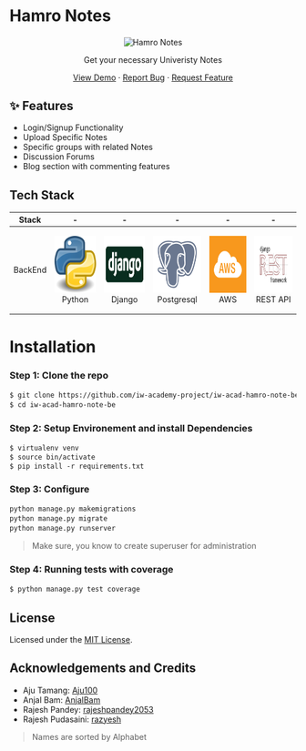 # Hamro Notes

<p align="center">
 <img width="100px" src="https://res.cloudinary.com/dhu3zenko/image/upload/v1597226777/Hamronotes/logo_vszykh.png" align="center" alt="Hamro Notes" />
<p align="center">Get your necessary Univeristy Notes</p>

</p>

 <p align="center">
    <a href="#">View Demo</a>
    ·
    <a href="https://github.com/iw-academy-project/iw-acad-hamro-note-be/issues">Report Bug</a>
    ·
    <a href="https://github.com/iw-academy-project/iw-acad-hamro-note-be/issues">Request Feature</a>
</p>

## ✨ Features

- Login/Signup Functionality
- Upload Specific Notes
- Specific groups with related Notes
- Discussion Forums
- Blog section with commenting features

## Tech Stack

| Stack   | -                                                                                           | -                                                                                           | -                                                                                                   | -                                                                                     | -                                                                                           |
| ------- | ------------------------------------------------------------------------------------------- | ------------------------------------------------------------------------------------------- | --------------------------------------------------------------------------------------------------- | ------------------------------------------------------------------------------------- | ------------------------------------------------------------------------------------------- |
| BackEnd | <p align="center"><img src="./assets/python.jpg" width="100" height="100"> <br />Python</p> | <p align="center"><img src="./assets/Django.jpg" width="100" height="100"> <br />Django</p> | <p align="center"><img src="./assets/Postgresql.png" width="100" height="100"> <br />Postgresql</p> | <p align="center"><img src="./assets/AWS.png" width="100" height="100"> <br />AWS</p> | <p align="center"><img src="./assets/REST.png" width="100" height="100"> <br />REST API</p> |

# Installation

### Step 1: Clone the repo

```sh
$ git clone https://github.com/iw-academy-project/iw-acad-hamro-note-be.git
$ cd iw-acad-hamro-note-be
```

### Step 2: Setup Environement and install Dependencies

```
$ virtualenv venv
$ source bin/activate
$ pip install -r requirements.txt
```

### Step 3: Configure

```sh
python manage.py makemigrations
python manage.py migrate
python manage.py runserver
```

> Make sure, you know to create superuser for administration

### Step 4: Running tests with coverage

```sh
$ python manage.py test coverage
```

## License

Licensed under the [MIT License](./LICENSE).

## Acknowledgements and Credits

- Aju Tamang: [Aju100](https://github.com/aju100)
- Anjal Bam: [AnjalBam](https://github.com/AnjalBam)
- Rajesh Pandey: [rajeshpandey2053](https://github.com/rajeshpandey2053)
- Rajesh Pudasaini: [razyesh](https://github.com/razyesh)

> Names are sorted by Alphabet
